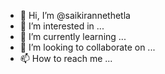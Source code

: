 - 👋 Hi, I’m @saikirannethetla
- 👀 I’m interested in ...
- 🌱 I’m currently learning ...
- 💞️ I’m looking to collaborate on ...
- 📫 How to reach me ...

<!---
saikirannethetla/saikirannethetla is a ✨ special ✨ repository because its `README.md` (this file) appears on your GitHub profile.
You can click the Preview link to take a look at your changes.
--->
